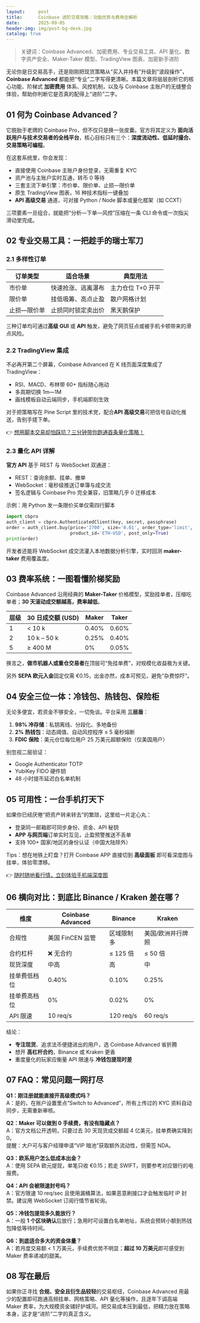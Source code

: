 ```yaml
---
layout:     post
title:      Coinbase 进阶交易攻略：功能优势与费用全解析
date:       2025-09-05
header-img: img/post-bg-desk.jpg
catalog: true
---
```


> 关键词：Coinbase Advanced、加密费用、专业交易工具、API 量化、数字资产安全、Maker-Taker 模型、TradingView 图表、加密新手进阶

无论你是日交易高手，还是刚刚把现货策略从“买入并持有”升级到“波段操作”，**Coinbase Advanced** 都能把“专业”二字写得更清晰。本篇文章将层层剖析它的核心功能、阶梯式 **加密费用** 体系、风控机制，以及与 Coinbase 主账户的无缝整合体验，帮助你判断它是否真的配得上“进阶”二字。

## 01 何为 Coinbase Advanced？

它脱胎于老牌的 Coinbase Pro，但不仅只是换一张皮囊。官方将其定义为 **面向活跃用户与技术交易者的全栈平台**，核心目标只有三个：**深度流动性、低延时撮合、交易策略可编程**。

在这套系统里，你会发现：

- 直接使用 Coinbase 主账户身份登录，无需重复 KYC  
- 资产池与主账户实时互通，转币 0 等待  
- 三套主流下单引擎：市价单、限价单、止损—限价单  
- 原生 TradingView 图表，16 种技术指标一键叠加  
- **API 高级交易** 通道，可对接 Python / Node 脚本或量化框架（如 CCXT）

三项要素一旦组合，就能把“分析—下单—风控”压缩在一条 CLI 命令或一次指尖滑动里完成。

## 02 专业交易工具：一把趁手的瑞士军刀

### 2.1 多样性订单

| 订单类型 | 适合场景 | 典型用法 |
|---|---|---|
| 市价单 | 快速抢涨、逃离瀑布 | 主力仓位 T+0 开平 |
| 限价单 | 挂低吸筹、高点止盈 | 散户网格计划 |
| 止损—限价单 | 止损同时锁定卖出价 | 黑天鹅保护 |

三种订单均可通过**高级 GUI** 或 **API** 触发，避免了网页狂点或被手机卡顿带来的滑点风险。

### 2.2 TradingView 集成

不必再开第二个屏幕，Coinbase Advanced 在 K 线页面深度集成了 TradingView：  
- RSI、MACD、布林带 60+ 指标随心拖动  
- 多周期切换 1m—1M  
- 画线模板自动云端同步，手机端即刻生效  

对于把策略写在 Pine Script 里的技术党，配合**API 高级交易**可把信号自动化推送，告别手搓下单。

👉 [想用脚本交易却怕踩坑？三分钟带你跑通首条量化策略！](https://okxdog.com/)

### 2.3 量化 API 详解

**官方 API** 基于 REST 与 WebSocket 双通道：  
- REST：查询余额、挂单、撤单  
- WebSocket：毫秒级推送订单簿与成交流  
- 签名逻辑与 Coinbase Pro 完全兼容，旧策略几乎 0 迁移成本  

示例：用 Python 发一条限价买单仅需四行脚本  
```python
import cbpro
auth_client = cbpro.AuthenticatedClient(key, secret, passphrase)
order = auth_client.buy(price='2700', size='0.01', order_type='limit',
                        product_id='ETH-USD', post_only=True)
print(order)
```

开发者还能将 WebSocket 成交流灌入本地数据分析引擎，实时回测 **maker-taker** 费用覆盖度。

## 03 费率系统：一图看懂阶梯奖励

Coinbase Advanced 沿用经典的 **Maker-Taker** 价格模型，奖励挂单者，压缩吃单者；**30 天滚动成交额越高，费率越低**。

| 层级 | 30 日成交额 (USD) | Maker | Taker |
|---|---|---|---|
| 1 | < 10 k | 0.40% | 0.60% |
| 2 | 10 k – 50 k | 0.25% | 0.40% |
| 5 | ≥ 400 M | 0% | 0.05% |

换言之，**做市机器人或重仓交易者**在顶层可“免挂单费”，对规模化收益极为关键。

另外 **SEPA 欧元入金**固定仅需 €0.15，出金亦然，成本可预见，避免“杂费惊吓”。

## 04 安全三位一体：冷钱包、热钱包、保险柜

无论多便宜，若资金不够安全，一切免谈。平台采用 **三层盾**：

1. **98% 冷存储**：私钥离线、分段化、多地备份  
2. **2% 热钱包**：动态阈值、自动风控程序 ≤ 5 毫秒熔断  
3. **FDIC 保险**：美元仓位每位用户 25 万美元超额保险（仅美国用户）

别忽视二层验证：  
- Google Authenticator TOTP  
- YubiKey FIDO 硬件钥  
- 48 小时提币延迟白名单机制  

## 05 可用性：一台手机打天下

如果你已经厌倦“把资产转来转去”的繁琐，这里给一片定心丸：

- 登录同一邮箱即可同步身份、资金、API 秘钥  
- **APP 与网页端**订单实时互见，止盈预警推送不丢单  
- 支持 100+ 国家/地区的身份认证（中国大陆除外）  

Tips：想在地铁上盯盘？打开 Coinbase APP 直接切到 **高级面板** 即可看深度图与挂单，体验零漂移。

👉 [随时随地看行情，立刻体验手机端深度图](https://okxdog.com/)

## 06 横向对比：到底比 Binance / Kraken 差在哪？

| 维度 | Coinbase Advanced | Binance | Kraken |
|---|---|---|---|
| 合规性 | 美国 FinCEN 监管 | 区域限制多 | 美国/欧洲并行牌照 |
| 合约杠杆 | ❌ 无合约 | ≤ 125 倍 | ≤ 50 倍 |
| 现货深度 | 中高 | 高 | 中 |
| 挂单费低档位 | 0.40% | 0.10% | 0.25% |
| 挂单费高档位 | 0% | 0.02% | 0% |
| API 限速 | 10 req/s | 120 req/s | 60 req/s |

结论：  
- **专注现货**、追求法币便捷进出的用户，选 Coinbase Advanced 省折腾  
- 想开 **高杠杆合约**，Binance 或 Kraken 更香  
- 重度量化的玩家应衡量 API 限速与 **冷钱包提现时差**

## 07 FAQ：常见问题一网打尽

**Q1：刚注册就能直接开高级模式吗？**  
A：是的，在账户设置里点“Switch to Advanced”，所有上传过的 KYC 资料自动同步，无需重新审核。

**Q2：Maker 可以做到 0 手续费，有没有隐藏点？**  
A：官方文档公开透明，只要过去 30 天现货成交额超 4 亿美元，挂单费确实降到 0。  
提醒：大户可与客户经理申请“VIP 暗池”获取额外流动性，但需签 NDA。

**Q3：欧系用户怎么低成本出金？**  
A：使用 SEPA 欧元提现，单笔只收 €0.15；若走 SWIFT，则要参考对应银行的电报费。

**Q4：API 会被限速封号吗？**  
A：官方限速 10 req/sec 且使用漏桶算法，如果恶意刷接口才会触发临时 IP 封禁。建议用 WebSocket 订阅行情节省轮询。

**Q5：冷钱包提现多久能放行？**  
A：一般 **1 个区块确认**后放行；急用时可设置白名单地址，系统会预转小额到热钱包降低等待时间。

**Q6：到底适合多大的资金体量？**  
A：若月度交易额 < 1 万美元，手续费优势不明显；**超过 10 万美元**即可感受到 Maker 费率递减的甜美。

## 08 写在最后

如果你正寻找 **合规、安全且衍生品较轻**的交易枢纽，Coinbase Advanced 用最少的配置即可跑通高频挂单、网格策略、API 量化等操作，且逐年下调高端 Maker 费率，为大规模资金铺好护城河。把交易成本压到最低，把精力放在策略本身，这才是“进阶”二字的真正含义。